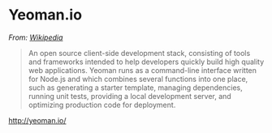 # Yeoman.io

*From: [Wikipedia](https://en.wikipedia.org/wiki/Yeoman_(computing))*

> An open source client-side development stack, consisting of tools and frameworks intended to help developers quickly build high quality web applications. Yeoman runs as a command-line interface written for Node.js and which combines several functions into one place, such as generating a starter template, managing dependencies, running unit tests, providing a local development server, and optimizing production code for deployment.

<http://yeoman.io/>
